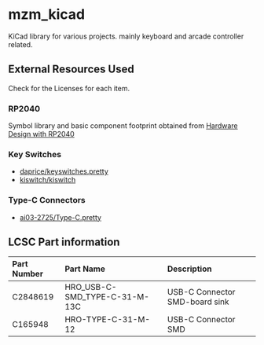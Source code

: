 # mzm_kicad

KiCad library for various projects.  mainly keyboard and arcade controller related.

## External Resources Used

Check for the Licenses for each item.

### RP2040

Symbol library and basic component footprint obtained from 
[Hardware Design with RP2040](https://datasheets.raspberrypi.com/rp2040/hardware-design-with-rp2040.pdf)

### Key Switches

* [daprice/keyswitches.pretty](https://github.com/daprice/keyswitches.pretty)
* [kiswitch/kiswitch](https://github.com/kiswitch/kiswitch)

### Type-C Connectors

* [ai03-2725/Type-C.pretty](https://github.com/ai03-2725/Type-C.pretty)

## LCSC Part information

| Part Number   | Part Name | Description |
| :--           | :--       | :--         |
| C2848619      | HRO_USB-C-SMD_TYPE-C-31-M-13C | USB-C Connector SMD-board sink |
| C165948       | HRO-TYPE-C-31-M-12 | USB-C Connector SMD |
